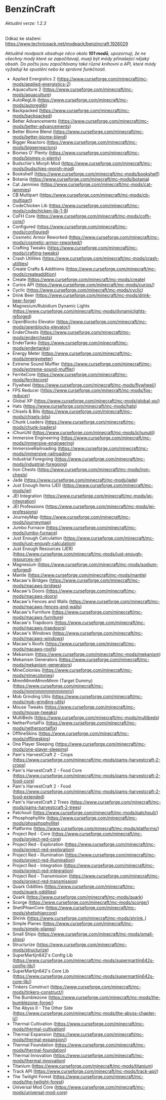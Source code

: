 # BenzínCraft 

###### Aktuální verze: 1.2.3

Odkaz ke stažení: https://www.technicpack.net/modpack/benzincraft.1926029

*_Aktuálně modpack obsahuje něco okolo **101 modů**, upozornuji, že ne všechny modý které se započítavají, muejí být módy přinašející nějaký obsah. Do počtu jsou započítávany také různé knihovni a API, které módy vyžadují ke spustění nebo ke správné funkčnosti._*

- Applied Energistics 2 (https://www.curseforge.com/minecraft/mc-mods/applied-energistics-2)
- Aquaculture 2 (https://www.curseforge.com/minecraft/mc-mods/aquaculture)
- AutoRegLib (https://www.curseforge.com/minecraft/mc-mods/autoreglib)
- Backpacked (https://www.curseforge.com/minecraft/mc-mods/backpacked)
- Better Advancements (https://www.curseforge.com/minecraft/mc-mods/better-advancements)
- Better Biome Blend (https://www.curseforge.com/minecraft/mc-mods/better-biome-blend)
- Bigger Reactors (https://www.curseforge.com/minecraft/mc-mods/biggerreactors)
- Biomes O' Plenty (https://www.curseforge.com/minecraft/mc-mods/biomes-o-plenty)
- Budschie's Morph Mod (https://www.curseforge.com/minecraft/mc-mods/budschies-morph-mod)
- Bookshelf (https://www.curseforge.com/minecraft/mc-mods/bookshelf)
- Botania (https://www.curseforge.com/minecraft/mc-mods/botania)
- Cat Jammies (https://www.curseforge.com/minecraft/mc-mods/cat-jammies)
- CB Multipart (https://www.curseforge.com/minecraft/mc-mods/cb-multipart)
- CodeChicken Lib (https://www.curseforge.com/minecraft/mc-mods/codechicken-lib-1-8)
- CoFH Core (https://www.curseforge.com/minecraft/mc-mods/cofh-core/)
- Configured (https://www.curseforge.com/minecraft/mc-mods/configured)
- Cosmetic Armor Reworked (https://www.curseforge.com/minecraft/mc-mods/cosmetic-armor-reworked/)
- Crafting Tweaks (https://www.curseforge.com/minecraft/mc-mods/crafting-tweaks)
- Crash Utilities (https://www.curseforge.com/minecraft/mc-mods/crash-utilities)
- Create Crafts & Additions (https://www.curseforge.com/minecraft/mc-mods/createaddition)
- Create (https://www.curseforge.com/minecraft/mc-mods/create)
- Curios API (https://www.curseforge.com/minecraft/mc-mods/curios/)
- Cyclic (https://www.curseforge.com/minecraft/mc-mods/cyclic)
- Drink Beer (https://www.curseforge.com/minecraft/mc-mods/drink-beer-forge)
- Magnesium/Rubidium Dynamic Lights (https://www.curseforge.com/minecraft/mc-mods/dynamiclights-reforged)
- OpenBlocks Elevator (https://www.curseforge.com/minecraft/mc-mods/openblocks-elevator/)
- EnderChests (https://www.curseforge.com/minecraft/mc-mods/enderchests)
- EnderTanks (https://www.curseforge.com/minecraft/mc-mods/endertanks)
- Energy Meter (https://www.curseforge.com/minecraft/mc-mods/energymeter)
- Extreme Sound Muffler (https://www.curseforge.com/minecraft/mc-mods/extreme-sound-muffler)
- FerriteCore (https://www.curseforge.com/minecraft/mc-mods/ferritecore)
- Flywheel (https://www.curseforge.com/minecraft/mc-mods/flywheel/)
- FPS Reducer (https://www.curseforge.com/minecraft/mc-mods/fps-reducer)
- Global XP (https://www.curseforge.com/minecraft/mc-mods/global-xp/)
- Hats (https://www.curseforge.com/minecraft/mc-mods/hats)
- Chisels & Bits (https://www.curseforge.com/minecraft/mc-mods/chisels-bits)
- Chunk Loaders (https://www.curseforge.com/minecraft/mc-mods/chunk-loaders)
- iChunUtil (https://www.curseforge.com/minecraft/mc-mods/ichunutil)
- Immersive Engineering (https://www.curseforge.com/minecraft/mc-mods/immersive-engineering)
- ImmersiveRailroading (https://www.curseforge.com/minecraft/mc-mods/immersive-railroading)
- Industrial Foregoing (https://www.curseforge.com/minecraft/mc-mods/industrial-foregoing)
- Iron Chests (https://www.curseforge.com/minecraft/mc-mods/iron-chests)
- Jade (https://www.curseforge.com/minecraft/mc-mods/jade)
- Just Enough Items (JEI) (https://www.curseforge.com/minecraft/mc-mods/jei)
- JEI Integration (https://www.curseforge.com/minecraft/mc-mods/jei-integration)
- JEI Professions (https://www.curseforge.com/minecraft/mc-mods/jei-professions)
- JourneyMap (https://www.curseforge.com/minecraft/mc-mods/journeymap)
- Jumbo Furnace (https://www.curseforge.com/minecraft/mc-mods/jumbo-furnace)
- Just Enough Calculation (https://www.curseforge.com/minecraft/mc-mods/just-enough-calculation)
- Just Enough Resources (JER) (https://www.curseforge.com/minecraft/mc-mods/just-enough-resources-jer)
- Magnesium (https://www.curseforge.com/minecraft/mc-mods/sodium-reforged)
- Mantle (https://www.curseforge.com/minecraft/mc-mods/mantle)
- Macaw's Bridges (https://www.curseforge.com/minecraft/mc-mods/macaws-bridges)
- Macaw's Doors (https://www.curseforge.com/minecraft/mc-mods/macaws-doors)
- Macaw's Fences and Walls (https://www.curseforge.com/minecraft/mc-mods/macaws-fences-and-walls)
- Macaw's Furniture (https://www.curseforge.com/minecraft/mc-mods/macaws-furniture)
- Macaw's Trapdoors (https://www.curseforge.com/minecraft/mc-mods/macaws-trapdoors)
- Macaw's Windows (https://www.curseforge.com/minecraft/mc-mods/macaws-windows)
- Macaw's Roofs (https://www.curseforge.com/minecraft/mc-mods/macaws-roofs)
- Mekanism (https://www.curseforge.com/minecraft/mc-mods/mekanism)
- Mekanism Generators (https://www.curseforge.com/minecraft/mc-mods/mekanism-generators)
- MineColonies (https://www.curseforge.com/minecraft/mc-mods/minecolonies)
- MmmMmmMmmMmm (Target Dummy) (https://www.curseforge.com/minecraft/mc-mods/mmmmmmmmmmmm/)
- Mob Grinding Utils (https://www.curseforge.com/minecraft/mc-mods/mob-grinding-utils)
- Mouse Tweaks (https://www.curseforge.com/minecraft/mc-mods/mouse-tweaks)
- MultiBeds (https://www.curseforge.com/minecraft/mc-mods/multibeds)
- NetherPortalFix (https://www.curseforge.com/minecraft/mc-mods/netherportalfix)
- OfflineSkins (https://www.curseforge.com/minecraft/mc-mods/offlineskins)
- One Player Sleeping (https://www.curseforge.com/minecraft/mc-mods/one-player-sleeping)
- Pam's HarvestCraft 2 - Crops (https://www.curseforge.com/minecraft/mc-mods/pams-harvestcraft-2-crops)
- Pam's HarvestCraft 2 - Food Core (https://www.curseforge.com/minecraft/mc-mods/pams-harvestcraft-2-food-core)
- Pam's HarvestCraft 2 - Food (https://www.curseforge.com/minecraft/mc-mods/pams-harvestcraft-2-food-extended)
- Pam's HarvestCraft 2  Trees (https://www.curseforge.com/minecraft/mc-mods/pams-harvestcraft-2-trees)
- Patchouli (https://www.curseforge.com/minecraft/mc-mods/patchouli/)
- Phosphophyllite (https://www.curseforge.com/minecraft/mc-mods/phosphophyllite)
- Platforms (https://www.curseforge.com/minecraft/mc-mods/platforms/)
- Project Red - Core (https://www.curseforge.com/minecraft/mc-mods/project-red-core)
- Project Red - Exploration (https://www.curseforge.com/minecraft/mc-mods/project-red-exploration)
- Project Red - Illumination (https://www.curseforge.com/minecraft/mc-mods/project-red-illumination)
- Project Red - Integration (https://www.curseforge.com/minecraft/mc-mods/project-red-integration)
- Project Red - Transmission (https://www.curseforge.com/minecraft/mc-mods/project-red-transmission)
- Quark Oddities (https://www.curseforge.com/minecraft/mc-mods/quark-oddities)
- Quark (https://www.curseforge.com/minecraft/mc-mods/quark)
- Scorge (https://www.curseforge.com/minecraft/mc-mods/scorge/)
- ShetiPhianCore (https://www.curseforge.com/minecraft/mc-mods/shetiphiancore)
- Shrink (https://www.curseforge.com/minecraft/mc-mods/shrink_)
- Simple Planes (https://www.curseforge.com/minecraft/mc-mods/simple-planes)
- Small Ships (https://www.curseforge.com/minecraft/mc-mods/small-ships)
- Structurize (https://www.curseforge.com/minecraft/mc-mods/structurize)
- SuperMartijn642's Config Lib (https://www.curseforge.com/minecraft/mc-mods/supermartijn642s-config-lib/)
- SuperMartijn642's Core Lib (https://www.curseforge.com/minecraft/mc-mods/supermartijn642s-core-lib/)
- Tinkers Construct (https://www.curseforge.com/minecraft/mc-mods/tinkers-construct/)
- The Bumblezone (https://www.curseforge.com/minecraft/mc-mods/the-bumblezone-forge/)
- The Abyss II - The Other Side (https://www.curseforge.com/minecraft/mc-mods/the-abyss-chapter-ii/)
- Thermal Cultivation (https://www.curseforge.com/minecraft/mc-mods/thermal-cultivation)
- Thermal Expansion (https://www.curseforge.com/minecraft/mc-mods/thermal-expansion/)
- Thermal Foundation (https://www.curseforge.com/minecraft/mc-mods/thermal-foundation)
- Thermal Innovation (https://www.curseforge.com/minecraft/mc-mods/thermal-innovation)
- Titanium (https://www.curseforge.com/minecraft/mc-mods/titanium)
- Track API (https://www.curseforge.com/minecraft/mc-mods/track-api/)
- The Twilight Forest (https://www.curseforge.com/minecraft/mc-mods/the-twilight-forest)
- Universal Mod Core (https://www.curseforge.com/minecraft/mc-mods/universal-mod-core)
